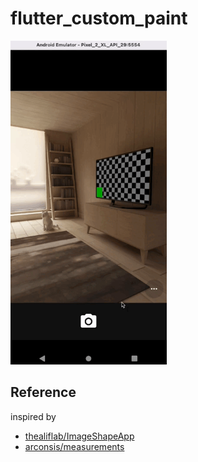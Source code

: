 # flutter_custom_paint

<img src="./screenshot/demo.gif" width=250>



## Reference
inspired by
- [thealiflab/ImageShapeApp](https://github.com/thealiflab/ImageShapeApp/blob/master/lib/rectangle_painter.dart)
- [arconsis/measurements](https://github.com/arconsis/measurements/issues)